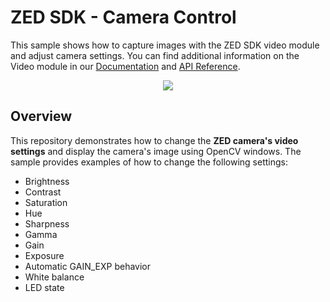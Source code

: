 # ZED SDK - Camera Control

This sample shows how to capture images with the ZED SDK video module and adjust camera settings. You can find additional information on the Video module in our [Documentation](https://www.stereolabs.com/docs/video/camera-controls/) and [API Reference](https://www.stereolabs.com/docs/api/group__Video__group.html).

<p align="center">
  <img src="https://user-images.githubusercontent.com/32394882/230602616-6b57c351-09c4-4aba-bdec-842afcc3b2ea.gif" />
</p>


## Overview

This repository demonstrates how to change the **ZED camera's video settings** and display the camera's image using OpenCV windows. The sample provides examples of how to change the following settings:

- Brightness
- Contrast
- Saturation
- Hue
- Sharpness
- Gamma
- Gain
- Exposure
- Automatic GAIN_EXP behavior
- White balance
- LED state

